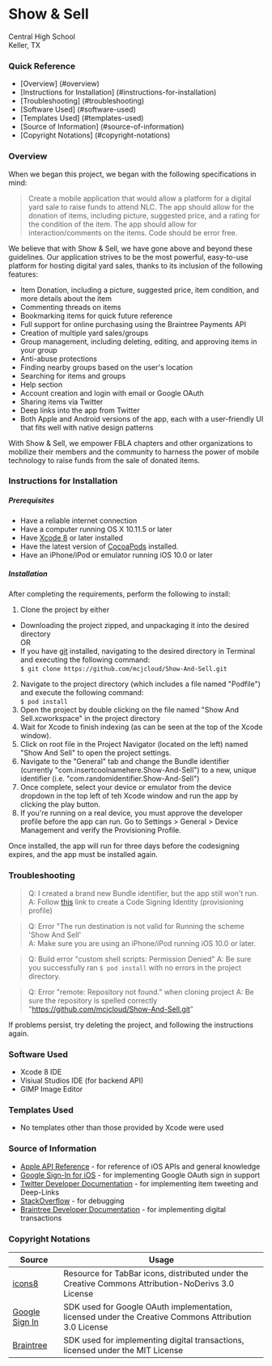 # Show & Sell
Central High School  
Keller, TX

### Quick Reference
* [Overview] (#overview)
* [Instructions for Installation] (#instructions-for-installation)
* [Troubleshooting] (#troubleshooting)
* [Software Used] (#software-used)
* [Templates Used] (#templates-used)
* [Source of Information] (#source-of-information)
* [Copyright Notations] (#copyright-notations)

### Overview
When we began this project, we began with the following specifications in mind:
>Create a mobile application that would allow a platform for a digital yard sale to raise funds to attend NLC. The app should allow for the donation of items, including picture, suggested price, and a rating for the condition of the item. The app should allow for interaction/comments on the items. Code should be error free.

We believe that with Show & Sell, we have gone above and beyond these guidelines. Our application strives to be the most powerful, easy-to-use platform for hosting digital yard sales, thanks to its inclusion of the following features:

* Item Donation, including a picture, suggested price, item condition, and more details about the item
* Commenting threads on items
* Bookmarking items for quick future reference
* Full support for online purchasing using the Braintree Payments API
* Creation of multiple yard sales/groups
* Group management, including deleting, editing, and approving items in your group
* Anti-abuse protections
* Finding nearby groups based on the user's location
* Searching for items and groups
* Help section
* Account creation and login with email or Google OAuth
* Sharing items via Twitter
* Deep links into the app from Twitter
* Both Apple and Android versions of the app, each with a user-friendly UI that fits well with native design patterns

With Show & Sell, we empower FBLA chapters and other organizations to mobilize their members and the community to harness the power of mobile technology to raise funds from the sale of donated items.


### Instructions for Installation

##### Prerequisites

* Have a reliable internet connection
* Have a computer running OS X 10.11.5 or later
* Have [Xcode 8](https://developer.apple.com/xcode/downloads/) or later installed
* Have the latest version of [CocoaPods](https://cocoapods.org/) installed.
* Have an iPhone/iPod or emulator running iOS 10.0 or later

##### Installation
After completing the requirements, perform the following to install:

1. Clone the project by either
  * Downloading the project zipped, and unpackaging it into the desired directory  
  OR
  * If you have [git](https://git-scm.com) installed, navigating to the desired directory in Terminal and executing the following command:  
  `$ git clone https://github.com/mcjcloud/Show-And-Sell.git`
2. Navigate to the project directory (which includes a file named "Podfile") and execute the following command:  
  `$ pod install` 
3. Open the project by double clicking on the file named "Show And Sell.xcworkspace" in the project directory
4. Wait for Xcode to finish indexing (as can be seen at the top of the Xcode window).
5. Click on root file in the Project Navigator (located on the left) named "Show And Sell" to open the project settings.
6. Navigate to the "General" tab and change the Bundle identifier (currently "com.insertcoolnamehere.Show-And-Sell") to a new, unique identifier (i.e. "com.randomidentifier.Show-And-Sell")
7. Once complete, select your device or emulator from the device dropdown in the top left of teh Xcode window and run the app by clicking the play button.
8. If you're running on a real device, you must approve the developer profile before the app can run. Go to Settings > General > Device Management and verify the Provisioning Profile.

Once installed, the app will run for three days before the codesigning expires, and the app must be installed again.


### Troubleshooting

> Q: I created a brand new Bundle identifier, but the app still won't run.  
> A: Follow [this](https://developer.apple.com/library/content/documentation/IDEs/Conceptual/AppStoreDistributionTutorial/CreatingYourTeamProvisioningProfile/CreatingYourTeamProvisioningProfile.html) link to create a Code Signing Identity (provisioning profile)

> Q: Error "The run destination is not valid for Running the scheme 'Show And Sell'  
> A: Make sure you are using an iPhone/iPod running iOS 10.0 or later.

> Q: Build error "custom shell scripts: Permission Denied"
> A: Be sure you successfully ran `$ pod install` with no errors in the project directory.

> Q: Error "remote: Repository not found." when cloning project
> A: Be sure the repository is spelled correctly "https://github.com/mcjcloud/Show-And-Sell.git"

If problems persist, try deleting the project, and following the instructions again.


### Software Used
* Xcode 8 IDE
* Visiual Studios IDE (for backend API)
* GIMP Image Editor


### Templates Used
* No templates other than those provided by Xcode were used


### Source of Information
* [Apple API Reference](https://developer.apple.com/ios/resources/) - for reference of iOS APIs and general knowledge
* [Google Sign-In for iOS](https://developers.google.com/identity/sign-in/ios/start-integrating) - for implementing Google OAuth sign in support
* [Twitter Developer Documentation](https://dev.twitter.com/cards/overview) - for implementing item tweeting and Deep-Links
* [StackOverflow](https://www.stackoverflow.com) - for debugging
* [Braintree Developer Documentation](https://developers.braintreepayments.com/home) - for implementing digital transactions


### Copyright Notations
| Source         | Usage                     |
| -------------- | ------------------------- |
| [icons8](https://icons8.com) | Resource for TabBar icons, distributed under the Creative Commons Attribution-NoDerivs 3.0 License |
| [Google Sign In](https://developers.google.com/identity/sign-in/ios/sdk/) | SDK used for Google OAuth implementation, licensed under the Creative Commons Attribution 3.0 License |
| [Braintree](https://developers.braintreepayments.com/start/hello-client/ios/v4) | SDK used for implementing digital transactions, licensed under the MIT License |
